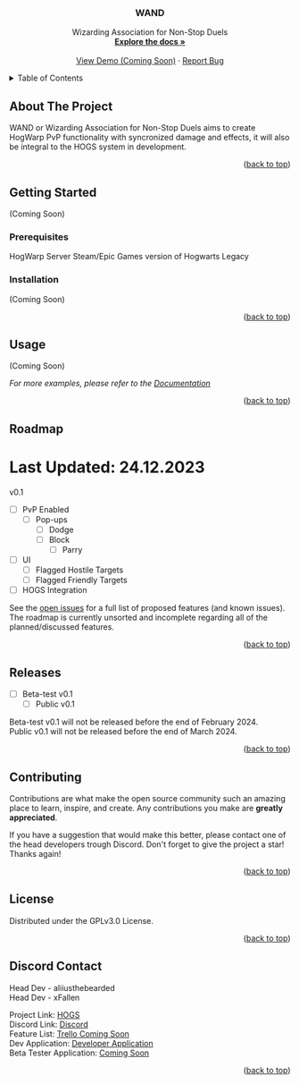 <a name="readme-top"></a>



<!-- PROJECT SHIELDS -->




<!-- PROJECT LOGO -->
<br />
<div align="center">
  <a href="https://github.com/LumoWarp/wand">
  </a>

  <h3 align="center">WAND</h3>

  <p align="center">
    Wizarding Association for Non-Stop Duels
    <br />
    <a href="https://github.com/LumoWarp/wand"><strong>Explore the docs »</strong></a>
    <br />
    <br />
    <a href="https://github.com/LumoWarp/wand">View Demo (Coming Soon)</a>
    ·
    <a href="https://github.com/LumoWarp/wand/issues">Report Bug</a>
  </p>
</div>



<!-- TABLE OF CONTENTS -->
<details>
  <summary>Table of Contents</summary>
  <ol>
    <li>
      <a href="#about-the-project">About The Project</a>
    </li>
    <li>
      <a href="#getting-started">Getting Started</a>
      <ul>
        <li><a href="#prerequisites">Prerequisites</a></li>
        <li><a href="#installation">Installation</a></li>
      </ul>
    </li>
    <li><a href="#usage">Usage</a></li>
    <li><a href="#roadmap">Roadmap</a></li>
    <li><a href="#contributing">Contributing</a></li>
    <li><a href="#license">License</a></li>
    <li><a href="#contact">Contact</a></li>
    <li><a href="#acknowledgments">Acknowledgments</a></li>
  </ol>
</details>



<!-- ABOUT THE PROJECT -->
## About The Project

WAND or Wizarding Association for Non-Stop Duels aims to create HogWarp PvP functionality with syncronized damage and effects, it will also be integral to the HOGS system in development.

<p align="right">(<a href="#readme-top">back to top</a>)</p>


<!-- GETTING STARTED -->
## Getting Started

(Coming Soon)

### Prerequisites

HogWarp Server
Steam/Epic Games version of Hogwarts Legacy

### Installation

(Coming Soon)

<p align="right">(<a href="#readme-top">back to top</a>)</p>



<!-- USAGE EXAMPLES -->
## Usage

(Coming Soon)

_For more examples, please refer to the [Documentation](https://example.com)_

<p align="right">(<a href="#readme-top">back to top</a>)</p>


<!-- ROADMAP -->
## Roadmap
# Last Updated: 24.12.2023

v0.1
- [ ] PvP Enabled
    - [ ] Pop-ups
       - [ ] Dodge
       - [ ] Block
          - [ ] Parry
- [ ] UI
    - [ ] Flagged Hostile Targets
    - [ ] Flagged Friendly Targets
- [ ] HOGS Integration

See the [open issues](https://github.com/LumoWarp/wand/issues) for a full list of proposed features (and known issues). The roadmap is currently unsorted and incomplete regarding all of the planned/discussed features.

<p align="right">(<a href="#readme-top">back to top</a>)</p>

<!-- RELEASE -->
## Releases

- [ ] Beta-test v0.1
    - [ ] Public v0.1
     
Beta-test v0.1 will not be released before the end of February 2024.
<br>
Public v0.1 will not be released before the end of March 2024.

<p align="right">(<a href="#readme-top">back to top</a>)</p>



<!-- CONTRIBUTING -->
## Contributing

Contributions are what make the open source community such an amazing place to learn, inspire, and create. Any contributions you make are **greatly appreciated**.

If you have a suggestion that would make this better, please contact one of the head developers trough Discord.
Don't forget to give the project a star! Thanks again!

<p align="right">(<a href="#readme-top">back to top</a>)</p>



<!-- LICENSE -->
## License

Distributed under the GPLv3.0 License.

<p align="right">(<a href="#readme-top">back to top</a>)</p>



<!-- CONTACT -->
## Discord Contact

Head Dev - aliiusthebearded
<br>
Head Dev - xFallen

Project Link: [HOGS](https://github.com/LumoWarp/wand)
<br>
Discord Link: [Discord](https://discord.com/invite/6z7s9tK4)
<br>
Feature List: [Trello Coming Soon](https://example.com)
<br>
Dev Application: [Developer Application](https://forms.gle/Xpi9JJKqAALnoku2A)
<br>
Beta Tester Application: [Coming Soon](https://discord.com/invite/6z7s9tK4)

<p align="right">(<a href="#readme-top">back to top</a>)</p>

<!-- MARKDOWN LINKS & IMAGES -->
<!-- https://www.markdownguide.org/basic-syntax/#reference-style-links -->
[contributors-shield]: https://img.shields.io/github/contributors/LumoWarp/wand.svg?style=for-the-badge
[contributors-url]: https://github.com/LumoWarp/wand/graphs/contributors
[forks-shield]: https://img.shields.io/github/forks/LumoWarp/wand.svg?style=for-the-badge
[forks-url]: https://github.com/LumoWarp/wand/network/members
[stars-shield]: https://img.shields.io/github/stars/LumoWarp/wand.svg?style=for-the-badge
[stars-url]: https://github.com/LumoWarp/wand/stargazers
[issues-shield]: https://img.shields.io/github/issues/LumoWarp/wand.svg?style=for-the-badge
[issues-url]: https://github.com/LumoWarp/wand/issues
[license-shield]: https://img.shields.io/github/license/LumoWarp/wand.svg?style=for-the-badge
[license-url]: https://github.com/LumoWarp/wand/blob/main/LICENSE.txt
[product-screenshot]: images/screenshot.png
[Next.js]: https://img.shields.io/badge/next.js-000000?style=for-the-badge&logo=nextdotjs&logoColor=white
[Next-url]: https://nextjs.org/
[React.js]: https://img.shields.io/badge/React-20232A?style=for-the-badge&logo=react&logoColor=61DAFB
[React-url]: https://reactjs.org/
[Vue.js]: https://img.shields.io/badge/Vue.js-35495E?style=for-the-badge&logo=vuedotjs&logoColor=4FC08D
[Vue-url]: https://vuejs.org/
[Angular.io]: https://img.shields.io/badge/Angular-DD0031?style=for-the-badge&logo=angular&logoColor=white
[Angular-url]: https://angular.io/
[Svelte.dev]: https://img.shields.io/badge/Svelte-4A4A55?style=for-the-badge&logo=svelte&logoColor=FF3E00
[Svelte-url]: https://svelte.dev/
[Laravel.com]: https://img.shields.io/badge/Laravel-FF2D20?style=for-the-badge&logo=laravel&logoColor=white
[Laravel-url]: https://laravel.com
[Bootstrap.com]: https://img.shields.io/badge/Bootstrap-563D7C?style=for-the-badge&logo=bootstrap&logoColor=white
[Bootstrap-url]: https://getbootstrap.com
[JQuery.com]: https://img.shields.io/badge/jQuery-0769AD?style=for-the-badge&logo=jquery&logoColor=white
[JQuery-url]: https://jquery.com 

